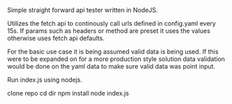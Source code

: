 Simple straight forward api tester written in NodeJS.

Utilizes the fetch api to continously call urls defined in config.yaml every 15s.  If params such as headers or method are preset it uses the values otherwise uses fetch api defaults.

For the basic use case it is being assumed valid data is being used.  If this were to be expanded on for a more production style solution data validation would be done on the yaml data to make sure valid data was point input.

Run index.js using nodejs.

clone repo
cd dir
npm install
node index.js
